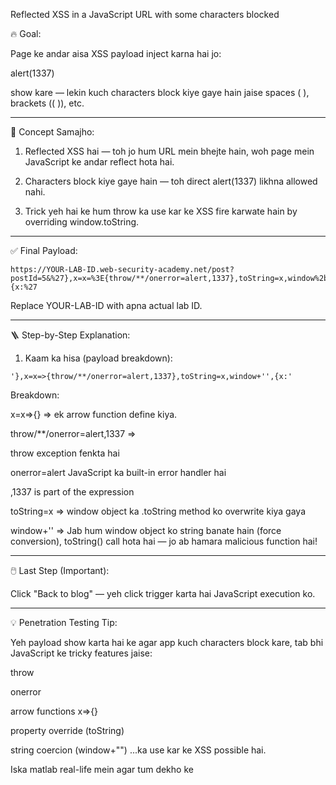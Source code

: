 Reflected XSS in a JavaScript URL with some characters blocked

🔥 Goal:

Page ke andar aisa XSS payload inject karna hai jo:

alert(1337)

show kare — lekin kuch characters block kiye gaye hain jaise spaces ( ), brackets (( )), etc.


---

🧠 Concept Samajho:

1. Reflected XSS hai — toh jo hum URL mein bhejte hain, woh page mein JavaScript ke andar reflect hota hai.


2. Characters block kiye gaye hain — toh direct alert(1337) likhna allowed nahi.


3. Trick yeh hai ke hum throw ka use kar ke XSS fire karwate hain by overriding window.toString.

---

✅ Final Payload:

```
https://YOUR-LAB-ID.web-security-academy.net/post?postId=5&%27},x=x=%3E{throw/**/onerror=alert,1337},toString=x,window%2b%27%27,{x:%27
```

Replace YOUR-LAB-ID with apna actual lab ID.

---

🪜 Step-by-Step Explanation:

1. Kaam ka hisa (payload breakdown):

```
'},x=x=>{throw/**/onerror=alert,1337},toString=x,window+'',{x:'
```

Breakdown:

x=x=>{} => ek arrow function define kiya.

throw/**/onerror=alert,1337 =>

throw exception fenkta hai

onerror=alert JavaScript ka built-in error handler hai

,1337 is part of the expression

toString=x => window object ka .toString method ko overwrite kiya gaya

window+'' => Jab hum window object ko string banate hain (force conversion), toString() call hota hai — jo ab hamara malicious function hai!

---

🖱️ Last Step (Important):

Click "Back to blog" — yeh click trigger karta hai JavaScript execution ko.

---

💡 Penetration Testing Tip:

Yeh payload show karta hai ke agar app kuch characters block kare, tab bhi JavaScript ke tricky features jaise:

throw

onerror

arrow functions x=>{}

property override (toString)

string coercion (window+"") ...ka use kar ke XSS possible hai.

Iska matlab real-life mein agar tum dekho ke <script> tag block hai ya brackets block hain, toh creative ways se tum XSS fire kar sakte ho.

---

🔚 TL;DR:

Yeh lab throw aur onerror ka use karke alert(1337) call karta hai.

toString ko override karke execution trigger hoti hai.

Sab kuch URL ke query parameters mein inject hota hai.

Final payload tab execute hota hai jab user "Back to blog" pe click karta hai.
